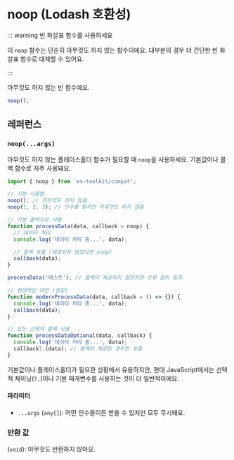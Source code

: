 # noop (Lodash 호환성)

::: warning 빈 화살표 함수를 사용하세요

이 `noop` 함수는 단순히 아무것도 하지 않는 함수이에요. 대부분의 경우 더 간단한 빈 화살표 함수로 대체할 수 있어요.

:::

아무것도 하지 않는 빈 함수예요.

```typescript
noop();
```

## 레퍼런스

### `noop(...args)`

아무것도 하지 않는 플레이스홀더 함수가 필요할 때 `noop`을 사용하세요. 기본값이나 콜백 함수로 자주 사용돼요.

```typescript
import { noop } from 'es-toolkit/compat';

// 기본 사용법
noop(); // 아무것도 하지 않음
noop(1, 2, 3); // 인수를 받지만 아무것도 하지 않음

// 기본 콜백으로 사용
function processData(data, callback = noop) {
  // 데이터 처리
  console.log('데이터 처리 중...', data);

  // 콜백 호출 (제공되지 않았다면 noop)
  callback(data);
}

processData('테스트'); // 콜백이 제공되지 않았지만 오류 없이 동작

// 현대적인 대안 (권장)
function modernProcessData(data, callback = () => {}) {
  console.log('데이터 처리 중...', data);
  callback(data);
}

// 또는 선택적 콜백 사용
function processDataOptional(data, callback) {
  console.log('데이터 처리 중...', data);
  callback?.(data); // 콜백이 제공된 경우만 호출
}
```

기본값이나 플레이스홀더가 필요한 상황에서 유용하지만, 현대 JavaScript에서는 선택적 체이닝(`?.`)이나 기본 매개변수를 사용하는 것이 더 일반적이에요.

#### 파라미터

- `...args` (`any[]`): 어떤 인수들이든 받을 수 있지만 모두 무시돼요.

### 반환 값

(`void`): 아무것도 반환하지 않아요.
